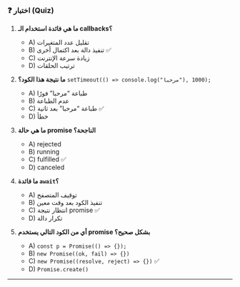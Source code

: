 
### ❓ اختبار (Quiz)

1.  **ما هي فائدة استخدام الـ callbacks؟**
    * A) تقليل عدد المتغيرات
    * B) تنفيذ دالة بعد اكتمال أخرى ✅
    * C) زيادة سرعة الإنترنت
    * D) ترتيب الحلقات

2.  **ما نتيجة هذا الكود؟**
    `setTimeout(() => console.log("مرحبا"), 1000);`
    * A) طباعة “مرحبا” فورًا
    * B) عدم الطباعة
    * C) طباعة “مرحبا” بعد ثانية ✅
    * D) خطأ

3.  **ما هي حالة promise الناجحة؟**
    * A) rejected
    * B) running
    * C) fulfilled ✅
    * D) canceled

4.  **ما فائدة `await`؟**
    * A) توقيف المتصفح
    * B) تنفيذ الكود بعد وقت معين
    * C) انتظار نتيجة promise ✅
    * D) تكرار دالة

5.  **أي من الكود التالي يستخدم promise بشكل صحيح؟**
    * A) `const p = Promise(() => {});`
    * B) `new Promise((ok, fail) => {})`
    * C) `new Promise((resolve, reject) => {})` ✅
    * D) `Promise.create()`

---